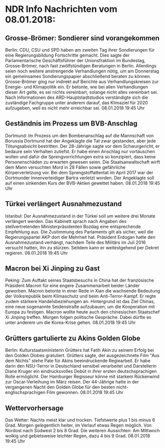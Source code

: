 # NDR Info Nachrichten vom 08.01.2018:


## Grosse-Brömer: Sondierer sind vorangekommen
Berlin: 	CDU, CSU und SPD haben am zweiten Tag ihrer Sondierungen für eine Regierungsbildung Fortschritte gemacht. Dies sagte der Parlamentarische Geschäftsführer der Unionsfraktion im Bundestag, Grosse-Brömer, nach fast zwölfstündigen Beratungen in Berlin. Allerdings seien noch weitere anstrengende Verhandlungen nötig, um am Donnerstag ein gemeinsames Sondierungspapier abschließend beraten zu können. Grosse-Brömer ging nur indirekt auf Berichte aus Verhandlungskreisen zur Energie- und Klimapolitik ein. Er betonte, wie bei allen Verhandlungen dieser Art gelte, es sei nichts vereinbart, solange nicht alles vereinbart sei. Nach Informationen des ARD-Hauptstadtstudios verständigte sich die zuständige Fachgruppe unter anderem darauf, das Klimaziel für 2020 aufzugeben, weil es nicht mehr erreichbar sei. 08.01.2018 19:45 Uhr 

## Geständnis im Prozess um BVB-Anschlag
Dortmund: Im Prozess um den Bombenanschlag auf die Mannschaft von Borussia Dortmund hat der Angeklagte die Tat zwar gestanden, aber jede Tötungsabsicht bestritten. Der 28-Jährige sagte vor dem Schwurgericht, er bedaure sein Verhalten zutiefst. Er habe einen Anschlag nur vortäuschen wollen und dafür die Sprengvorrichtungen extra so konzipiert, dass keine Personenschäden zu erwarten gewesen seien. Die Staatsanwaltschaft wirft dem Mann versuchten Mord in 28 Fällen sowie gefährliche Körperverletzung vor. Bei dem Sprengstoffattentat im April 2017 war der Dortmunder Innenverteidiger Bartra verletzt worden. Der Angeklagte soll auf einen sinkenden Kurs der BVB-Aktien gewettet haben. 08.01.2018 19:45 Uhr 

## Türkei verlängert Ausnahmezustand
Istanbul: Der Ausnahmezustand in der Türkei soll um weitere drei Monate verlängert werden. Das Kabinett sprach nach Angaben des stellvertretenden Ministerpräsidenten Bozdag eine entsprechende Empfehlung aus. Die Zustimmung des Parlaments gilt als sicher, weil die Regierungspartei AKP dort die Mehrheit hat. Präsident Erdogan hatte den Ausnahmezustand verhängt, nachdem Teile des Militärs im Juli 2016 versucht hatten, ihn zu stürzen. Seitdem kann er weitestgehend per Dekret regieren. 08.01.2018 19:45 Uhr 

## Macron bei Xi Jinping zu Gast
Peking: Zum Auftakt seines Staatsbesuchs in China hat der französische Präsident Macron für eine engere Zusammenarbeit beider Länder geworben. Macron betonte in einer Rede in Xian die wachsende Bedeutung der Volksrepublik beim Klimaschutz und beim Anti-Terror-Kampf. Er regte zudem stärkere Handelsbeziehungen an. Hintergrund ist das Ziel Chinas, eine neue sogenannte Seidenstraße aufzubauen, um die Kooperation mit Europa zu festigen. Macron wollte heute auch den chinesischen Staatschef Xi Jinping treffen. Morgen folgen politische Gespräche. Dabei dürfte es unter anderem um die Korea-Krise gehen. 08.01.2018 19:45 Uhr 

## Grütters gartulierte zu Akins Golden Globe
Berlin: Kulturstaatsministerin Grütters hat Fatih Akin zu seinem Erfolg bei den Golden Globes gratuliert. Grütters sagte, der ausgezeichnete Film "Aus dem Nichts" stehe Pate für Akins beeindruckende Regiearbeit. Er habe darin den NSU-Terror in Deutschland sensibel verarbeitet und Darstellerin Diane Kruger ein eindrucksvolles Debüt in ihrer ersten deutschsprachigen Rolle ermöglicht. Der Hamburger Regisseur könne mit starkem Rückenwind zur Oscar-Verleihung im März reisen. Der 44-Jährige hatte in der vergangenen Nacht den Golden Globe für den besten nicht-englischsprachigen Film gewonnen. 08.01.2018 19:45 Uhr 

## Wettervorhersage
Das Wetter:
Nachts meist klar und trocken. Tiefstwerte plus 1 bis minus 6 Grad. Morgen gelegentlich heiter, im Verlauf etwas Regen möglich. Von Nordost nach Südwest 2 bis 8 Grad. Die weiteren Aussichten: Am Mittwoch wolkig und gebietsweise leichter Regen, dazu 4 bis 9 Grad. 08.01.2018 19:45 Uhr 
